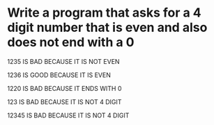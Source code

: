# Write a program that asks for a 4 digit number that is even and also does not end with a 0

 1235 IS BAD BECAUSE IT IS NOT EVEN

 1236 IS GOOD BECAUSE IT IS EVEN

 1220 IS BAD BECAUSE IT ENDS WITH 0

 123 IS BAD BECAUSE IT IS NOT 4 DIGIT

 12345 IS BAD BECAUSE IT IS NOT 4 DIGIT
